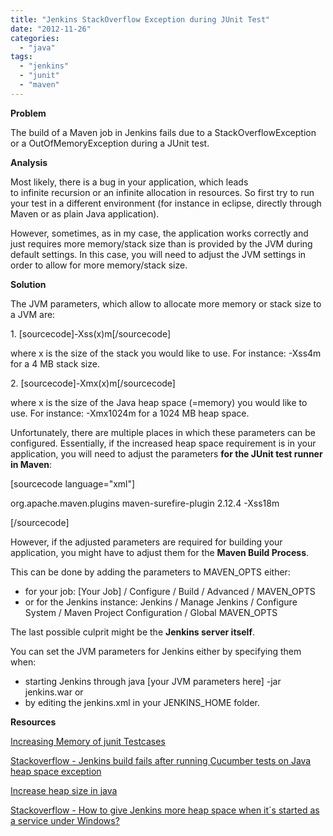 ```yaml
---
title: "Jenkins StackOverflow Exception during JUnit Test"
date: "2012-11-26"
categories: 
  - "java"
tags: 
  - "jenkins"
  - "junit"
  - "maven"
---
```


**Problem**

The build of a Maven job in Jenkins fails due to a StackOverflowException or a OutOfMemoryException during a JUnit test.

**Analysis**

Most likely, there is a bug in your application, which leads to infinite recursion or an infinite allocation in resources. So first try to run your test in a different environment (for instance in eclipse, directly through Maven or as plain Java application).

However, sometimes, as in my case, the application works correctly and just requires more memory/stack size than is provided by the JVM during default settings. In this case, you will need to adjust the JVM settings in order to allow for more memory/stack size.

**Solution**

The JVM parameters, which allow to allocate more memory or stack size to a JVM are:

1. \[sourcecode\]-Xss(x)m\[/sourcecode\]

where x is the size of the stack you would like to use. For instance: -Xss4m for a 4 MB stack size.

2\. \[sourcecode\]-Xmx(x)m\[/sourcecode\]

where x is the size of the Java heap space (=memory) you would like to use. For instance: -Xmx1024m for a 1024 MB heap space.

Unfortunately, there are multiple places in which these parameters can be configured. Essentially, if the increased heap space requirement is in your application, you will need to adjust the parameters **for the JUnit test runner in Maven**:

\[sourcecode language="xml"\]

<plugin> <groupId>org.apache.maven.plugins</groupId> <artifactId>maven-surefire-plugin</artifactId> <version>2.12.4</version> <configuration> <argLine>-Xss18m</argLine> </configuration> </plugin>

\[/sourcecode\]

However, if the adjusted parameters are required for building your application, you might have to adjust them for the **Maven Build Process**.

This can be done by adding the parameters to MAVEN\_OPTS either:

- for your job: \[Your Job\] / Configure / Build / Advanced / MAVEN\_OPTS
- or for the Jenkins instance: Jenkins / Manage Jenkins / Configure System / Maven Project Configuration / Global MAVEN\_OPTS

The last possible culprit might be the **Jenkins server itself**.

You can set the JVM parameters for Jenkins either by specifying them when:

- starting Jenkins through java \[your JVM parameters here\] -jar jenkins.war or
- by editing the jenkins.xml in your JENKINS\_HOME folder.

**Resources**

[Increasing Memory of junit Testcases](http://www.keith-chapman.org/2008/06/increasing-memory-of-junit-testcases-in.html "Increasing Memory of junit Testcases")

[Stackoverflow - Jenkins build fails after running Cucumber tests on Java heap space exception](http://stackoverflow.com/questions/13381977/jenkins-build-fails-after-running-cucumber-tests-on-java-heap-space-exception)

[Increase heap size in java](http://stackoverflow.com/questions/1565388/increase-heap-size-in-java)

[Stackoverflow - How to give Jenkins more heap space when it´s started as a service under Windows?](http://stackoverflow.com/questions/5936519/how-to-give-jenkins-more-heap-space-when-its-started-as-a-service-under-windows)
